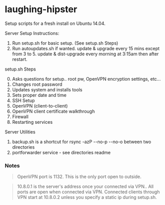 laughing-hipster
================

Setup scripts for a fresh install on Ubuntu 14.04.

Server Setup Instructions:
1. Run setup.sh for basic setup. (See setup.sh Steps)
2. Run autoupdates.sh if wanted. 
	update & upgrade every 15 mins except from 3 to 5.
	update & dist-upgrade every morning at 3:15am then after restart.


setup.sh Steps

0. Asks questions for setup.. root pw, OpenVPN encryption settings, etc...
1. Changes root password
2. Updates system and installs tools
3. Sets proper date and time
4. SSH Setup
5. OpenVPN (client-to-client)
6. OpenVPN client certificate walkthrough
7. Firewall
8. Restarting services

Server Utilities
1. backup.sh is a shortcut for rsync -azP --no-p --no-o between two directories
2. portforwarder service - see directories readme

### Notes

> OpenVPN port is 1132. This is the only port open to outside.

> 10.8.0.1 is the server's address once your connected via VPN.. All ports are open when connected via VPN.
> Connected clients through VPN start at 10.8.0.2 unless you specify a static ip during setup.sh.

